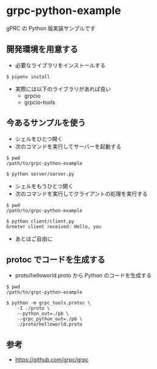 # grpc-python-example

gPRC の Python 版実装サンプルです

## 開発環境を用意する

* 必要なライブラリをインストールする

```
$ pipenv install
```

* 実際には以下のライブラリがあれば良い
    * grpcio
    * grpcio-tools

## 今あるサンプルを使う

* シェルをひとつ開く
* 次のコマンドを実行してサーバーを起動する

```
$ pwd
/path/to/grpc-python-example

$ python server/server.py
```

* シェルをもうひとつ開く
* 次のコマンドを実行してクライアントの処理を実行する

```
$ pwd
/path/to/grpc-python-example

$ python client/client.py
Greeter client received: Hello, you
```

* あとはご自由に


## protoc でコードを生成する

* proto/helloworld.proto から Python のコードを生成する

```
$ pwd
/path/to/grpc-python-example

$ python -m grpc_tools.protoc \
    -I ./proto \
    --python_out=./pb \
    --grpc_python_out=./pb \
    ./proto/helloworld.proto
```

## 参考

* https://github.com/grpc/grpc
